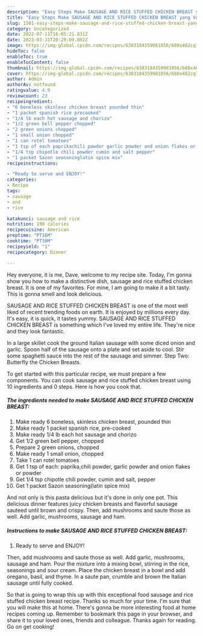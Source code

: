 ```yaml
---
description: "Easy Steps Make SAUSAGE AND RICE STUFFED CHICKEN BREAST yang Very Delicious"
title: "Easy Steps Make SAUSAGE AND RICE STUFFED CHICKEN BREAST yang Very Delicious"
slug: 1501-easy-steps-make-sausage-and-rice-stuffed-chicken-breast-yang-very-delicious
category: Uncategorized
date: 2022-07-11T16:05:21.831Z
date: 2023-03-31T20:29:09.802Z
image: https://img-global.cpcdn.com/recipes/6383184359981056/680x482cq70/sausage-and-rice-stuffed-chicken-breast-recipe-main-photo.jpg
hideToc: false
enableToc: true
enableTocContent: false
thumbnail: https://img-global.cpcdn.com/recipes/6383184359981056/680x482cq70/sausage-and-rice-stuffed-chicken-breast-recipe-main-photo.jpg
cover: https://img-global.cpcdn.com/recipes/6383184359981056/680x482cq70/sausage-and-rice-stuffed-chicken-breast-recipe-main-photo.jpg
author: Admin
authorAv: notfound
ratingvalue: 4.9
reviewcount: 23
recipeingredient:
- "6 boneless skinless chicken breast pounded thin"
- "1 packet spanish rice precooked"
- "1/4 lb each hot sausage and chorizo"
- "1/2 green bell pepper chopped"
- "2 green onions chopped"
- "1 small onion chopped"
- "1 can rotel tomatoes"
- "1 tsp of each paprikachili powder garlic powder and onion flakes or powder"
- "1/4 tsp chipotle chili powder cumin and salt pepper"
- "1 packet Sazon seasoninglatin spice mix"
recipeinstructions:

- "Ready to serve and ENJOY!"
categories:
- Recipe
tags:
- sausage
- and
- rice

katakunci: sausage and rice 
nutrition: 190 calories
recipecuisine: American
preptime: "PT16M"
cooktime: "PT30M"
recipeyield: "1"
recipecategory: Dinner

---
```



Hey everyone, it is me, Dave, welcome to my recipe site. Today, I'm gonna show you how to make a distinctive dish, sausage and rice stuffed chicken breast. It is one of my favorites. For mine, I am going to make it a bit tasty. This is gonna smell and look delicious.

SAUSAGE AND RICE STUFFED CHICKEN BREAST is one of the most well liked of recent trending foods on earth. It is enjoyed by millions every day. It's easy, it is quick, it tastes yummy. SAUSAGE AND RICE STUFFED CHICKEN BREAST is something which I've loved my entire life. They're nice and they look fantastic.

In a large skillet cook the ground Italian sausage with some diced onion and garlic. Spoon half of the sausage onto a plate and set aside to cool. Stir some spaghetti sauce into the rest of the sausage and simmer. Step Two: Butterfly the Chicken Breasts.


To get started with this particular recipe, we must prepare a few components. You can cook sausage and rice stuffed chicken breast using 10 ingredients and 0 steps. Here is how you cook that.

<!--inarticleads1-->

##### The ingredients needed to make SAUSAGE AND RICE STUFFED CHICKEN BREAST:

1. Make ready 6 boneless, skinless chicken breast, pounded thin
1. Make ready 1 packet spanish rice, pre-cooked
1. Make ready 1/4 lb each hot sausage and chorizo
1. Get 1/2 green bell pepper, chopped
1. Prepare 2 green onions, chopped
1. Make ready 1 small onion, chopped
1. Take 1 can rotel tomatoes
1. Get 1 tsp of each: paprika,chili powder, garlic powder and onion flakes or powder
1. Get 1/4 tsp chipotle chili powder, cumin and salt, pepper
1. Get 1 packet Sazon seasoning(latin spice mix)


And not only is this pasta delicious but it&#39;s done in only one pot. This delicious dinner features juicy chicken breasts and flavorful sausage sauteed until brown and crispy. Then, add mushrooms and saute those as well. Add garlic, mushrooms, sausage and ham. 

<!--inarticleads2-->

##### Instructions to make SAUSAGE AND RICE STUFFED CHICKEN BREAST:


1. Ready to serve and ENJOY!

Then, add mushrooms and saute those as well. Add garlic, mushrooms, sausage and ham. Pour the mixture into a mixing bowl, stirring in the rice, seasonings and sour cream. Place the chicken breast in a bowl and add oregano, basil, and thyme. In a saute pan, crumble and brown the Italian sausage until fully cooked. 

So that is going to wrap this up with this exceptional food sausage and rice stuffed chicken breast recipe. Thanks so much for your time. I'm sure that you will make this at home. There's gonna be more interesting food at home recipes coming up. Remember to bookmark this page in your browser, and share it to your loved ones, friends and colleague. Thanks again for reading. Go on get cooking!
